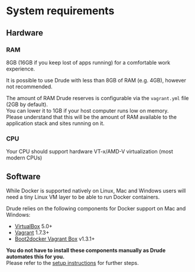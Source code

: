 # System requirements

## Hardware

### RAM

8GB (16GB if you keep lost of apps running) for a comfortable work experience.  

It is possible to use Drude with less than 8GB of RAM (e.g. 4GB), however not recommended.  

The amount of RAM Drude reserves is configurable via the `vagrant.yml` file (2GB by default).  
You can lower it to 1GB if your host computer runs low on memory.  
Please understand that this will be the amount of RAM available to the application stack and sites running on it.

### CPU

Your CPU should support hardware VT-x/AMD-V virtualization (most modern CPUs)

## Software

While Docker is supported natively on Linux, Mac and Windows users will need a tiny Linux VM layer to be able to run Docker containers.

Drude relies on the following components for Docker support on Mac and Windows:

- [VirtualBox](https://www.virtualbox.org) 5.0+
- [Vagrant](https://www.vagrantup.com) 1.7.3+
- [Boot2docker Vagrant Box](https://github.com/blinkreaction/boot2docker-vagrant) v1.3.1+

**You do not have to install these components manually as Drude automates this for you.**  
Please refer to the [setup instructions](/README.md#setup) for further steps.
